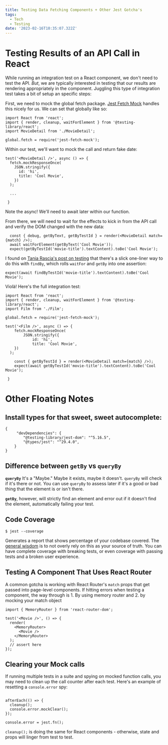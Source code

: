 ```yaml
---
title: Testing Data Fetching Components + Other Jest Gotcha's
tags:
  - Tech
  - Testing
date: '2023-02-16T10:35:07.322Z'
---
```


# Testing Results of an API Call in React

While running an integration test on a React component, we don't need to test the API. _But_, we are typically interested in testing that our results are rendering appropriately in the component. Juggling this type of integration test takes a bit of setup an specific steps:

First, we need to mock the global fetch package. [Jest Fetch Mock](https://github.com/jefflau/jest-fetch-mock) handles this nicely for us. We can set that globally like so:

```
import React from 'react';
import { render, cleanup, waitForElement } from '@testing-library/react';
import MovieDetail from './MovieDetail';

global.fetch = require('jest-fetch-mock');
```

Within our test, we'll want to mock the call and return fake date:

```
test('<MovieDetail />', async () => {
  fetch.mockResponseOnce(
    JSON.stringify({
      id: 'hi',
      title: 'Cool Movie',
    })
  );

  ...

 }
```

Note the async! We'll need to await later within our function.

From there, we will need to wait for the effects to kick in from the API call and verify the DOM changed with the new data:

```
  const { debug, getByText, getByTestId } = render(<MovieDetail match={match} />);
  await waitForElement(getByText('Cool Movie'));
  expect(getByTestId('movie-title').textContent).toBe('Cool Movie');
```

I found on [Tania Rascia's post on testing](https://www.taniarascia.com/how-to-test-useeffect-api-call/) that there's a slick one-liner way to do this with `findBy`, which rolls `waitFor` and `getBy` into one assertion:

```
expect(await findByTestId('movie-title').textContent).toBe('Cool Movie');
```

Violà! Here's the full integration test:

```
import React from 'react';
import { render, cleanup, waitForElement } from '@testing-library/react';
import Film from './Film';

global.fetch = require('jest-fetch-mock');

test('<Film />', async () => {
 	fetch.mockResponseOnce(
		JSON.stringify({
 			id: 'hi',
			title: 'Cool Movie',
    })
  );

 	const { getByTestId } = render(<MovieDetail match={match} />);
	expect(await getByTestId('movie-title').textContent).toBe('Cool Movie');

 }
```

# Other Floating Notes

## Install types for that sweet, sweet autocomplete:

```
{
	 "devDependencies": {
	    "@testing-library/jest-dom": "^5.16.5",
	    "@types/jest": "^29.4.0",
	}
}
```

## Difference between `getBy` vs `queryBy`

**`queryBy`** It's a "Maybe." Maybe it exists, maybe it doesn't. `queryBy` will check if it's there or not. You can use `queryBy` to assess later if it's a good or bad thing that the element is or isn't there.

**`getBy`**, however, will strictly find an element and error out if it doesn't find the element, automatically failing your test.

## Code Coverage

```
$ jest --coverage
```

Generates a report that shows percentage of your codebase covered. The [general wisdom](https://kentcdodds.com/blog/how-to-know-what-to-test) is to not overly rely on this as your source of truth. You can have complete coverage with breaking tests, or even coverage with passing tests and a broken user experience.

## Testing A Component That Uses React Router

A common gotcha is working with React Router's `match` props that get passed into page-level components. If hitting errors when testing a component, the way through is 1. By using memory router and 2. by mocking your match object

```
import { MemoryRouter } from 'react-router-dom';

test('<Movie />', () => {
  render(
    <MemoryRouter>
      <Movie />
    </MemoryRouter>
  );
  // assert here
});
```

## Clearing your Mock calls

If running multiple tests in a suite and spying on mocked function calls, you may need to clean up the call counter after each test. Here's an example of resetting a `console.error` spy:

```

afterEach(() => {
  cleanup();
  console.error.mockClear();
});

console.error = jest.fn();

```

`cleanup();` is doing the same for React components - otherwise, state and props will linger from test to test.

